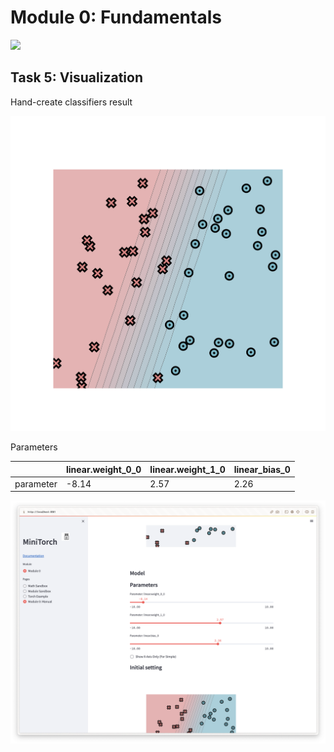 # Module 0: Fundamentals

<img src="https://minitorch.github.io/minitorch.svg" width="50%">

## Task 5: Visualization

Hand-create classifiers result

![task0-5-result](./img/m0/result.png)

Parameters

|           | linear.weight_0_0 | linear.weight_1_0 | linear_bias_0 |
| --------- | ----------------- | ----------------- | ------------- |
| parameter | -8.14             | 2.57              | 2.26          |

![task0-5-para](./img/m0/parameters.png)
